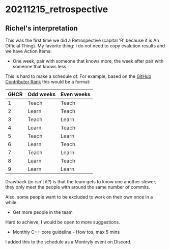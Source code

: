 # 20211215_retrospective

## Richel's interpretation

This was the first time we did a Retrospective (capital 'R' because
it is An Official Thing). My favorite thing: I do not need to
copy evalution results and we have Action Items:

 * One week, pair with someone that knows more, the week after pair with
   someone that knows less

This is hard to make a schedule of.
For example, based on the [GitHub Contributor Rank](https://github.com/tresinformal/game/graphs/contributors)
this would be a format:

GHCR|Odd weeks|Even weeks
----|---------|----------
1   |Teach    |Teach    
2   |Learn    |Teach    
3   |Teach    |Learn    
4   |Learn    |Teach    
5   |Teach    |Learn    
6   |Learn    |Teach    
7   |Teach    |Learn    
8   |Learn    |Teach    
9   |Learn    |Learn    

Drawback (or isn't it?) is that the team gets to know one another slower;
they only meet the people with around the same number of commits.

Also, some people want to be excluded to work on their own once in a while.

 * Get more people in the team

Hard to achieve, I would be open to more suggestions.

 * Monthly C++ core guideline - How tos, max 5 mins

I added this to the schedule as a Montryly event on Discord.

